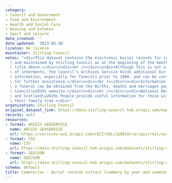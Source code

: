 ```yaml
---
category:
- Council and Government
- Food and Environment
- Health and Social Care
- Housing and Estates
- Sport and Leisure
date_created: ''
date_updated: '2023-03-28'
license: No licence
maintainer: Stirling Council
notes: "<div>This dataset contains the electronic burial records for cemeteries managed\
  \ and maintained by Stirling Council as at the beginning of the month shown in the\
  \ title above.</div>\n<div><br /></div>\n<div>Although this is not a full record\
  \ of interments, the Council's Archives Service holds additional burial and lair\
  \ information, especially for funerals prior to 1900, and can be contacted directly\
  \ for further assistance.</div>\n<div><br /></div>\n<div>Information on arranging\
  \ a funeral can be obtained from the Births, deaths and marriages page on the Stirling\
  \ Council\u2019s website.</div>\n<div><br /></div>\n<div>National Records of Scotland\
  \ and Scotland\u2019s People provide useful information for those wishing to research\
  \ their family tree.</div>"
organization: Stirling Council
original_dataset_link: https://data-stirling-council.hub.arcgis.com/maps/stirling-council::cemeteries-burial-records-extract-summary-by-year-and-cemetery
records: null
resources:
- format: ARCGIS GEOSERVICE
  name: ARCGIS GEOSERVICE
  url: https://services-eu1.arcgis.com/cECIr59LclpO818r/arcgis/rest/services/cemeteries%20-%20burial%20records%20extract%20(summary%20by%20year%20and%20cemetery)/FeatureServer/0
- format: CSV
  name: CSV
  url: https://data-stirling-council.hub.arcgis.com/datasets/stirling-council::cemeteries-burial-records-extract-summary-by-year-and-cemetery.csv?outSR=%7B%22latestWkid%22%3A3857%2C%22wkid%22%3A102100%7D
- format: GEOJSON
  name: GEOJSON
  url: https://data-stirling-council.hub.arcgis.com/datasets/stirling-council::cemeteries-burial-records-extract-summary-by-year-and-cemetery.geojson?outSR=%7B%22latestWkid%22%3A3857%2C%22wkid%22%3A102100%7D
schema: default
title: Cemeteries - burial records extract (summary by year and cemetery)
---
```

